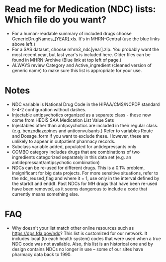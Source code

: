 # Read me for Medication (NDC) lists: Which file do you want?

 * For a human-readable summary of included drugs choose GenericDrugNames_[YEAR].xls.  It's in MHRN-Central (use the blue links above left.)
 * For a SAS dataset, choose mhrn3_ndc[year].zip.  You probably want the most recent year, but last year's is included here.  Older files can be found in MHRN-Archive (Blue link at top left of page.)
 * ALWAYS review Category and Active_ingredient (cleaned version of generic name) to make sure this list is appropriate for your use.

 
# Notes
* NDC variable is National Drug Code in the HIPAA/CMS/NCPDP standard 5-4-2 configuration without dashes. 
* Injectable antipsychotics organized as a separate class - these now come from HEDIS SAA Medication List Value Sets
* Injectables other than antipsychotics are included in their regular class. (e.g. benzodiazepines and anticonvulsants.)  Refer to variables Route and Dosage_form if you want to exclude these. However, these are unlikely to appear in outpatient pharmacy records.
* Subclass variable added, populated for antidepressants only
* COMBO category includes drugs that are combinations of two ingredients categorized separately in this data set (e.g. an antidepressant/antipsychotic combination)
* NDCs can be re-used for different drugs.  This is a 0.1% problem, insignificant for big data projects.  For more sensitive situations, refer to the ndc_reused_flag and where it = 1, use only in the interval defined by the startdt and enddt.  Past NDCs for MH drugs that have been re-used have been removed, as it seems dangerous to include a code that currently means something else.

# FAQ
* Why doesn't your list match other online resources such as https://dps.fda.gov/ndc?
This list is customized for our network.  It includes local (to each health system) codes that were used when a true NDC code was not available. Also, this list is an historical one and by design contains NDCs no longer in use – some of our sites have pharmacy data back to 1990.

  



